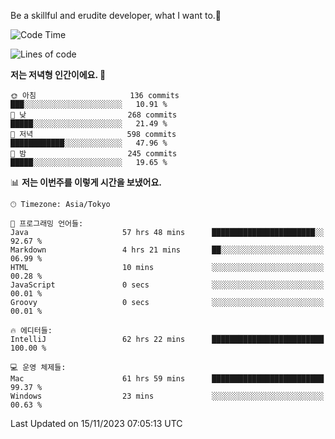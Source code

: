 Be a skillful and erudite developer, what I want to.👶

<!--START_SECTION:waka-->
![Code Time](http://img.shields.io/badge/Code%20Time-169%20hrs%201%20min-blue)

![Lines of code](https://img.shields.io/badge/%EC%A0%80%EB%8A%94%20%EC%97%AC%ED%83%9C%EA%B9%8C%EC%A7%80%20-727.4%20thousand%20%EC%A4%84%EC%9D%98%20%EC%BD%94%EB%93%9C%EB%A5%BC%20%EC%9E%91%EC%84%B1%ED%96%88%EC%96%B4%EC%9A%94.-blue)

**저는 저녁형 인간이에요. 🦉** 

```text
🌞 아침                     136 commits         ███░░░░░░░░░░░░░░░░░░░░░░   10.91 % 
🌆 낮　                     268 commits         █████░░░░░░░░░░░░░░░░░░░░   21.49 % 
🌃 저녁                     598 commits         ████████████░░░░░░░░░░░░░   47.96 % 
🌙 밤　                     245 commits         █████░░░░░░░░░░░░░░░░░░░░   19.65 % 
```


📊 **저는 이번주를 이렇게 시간을 보냈어요.** 

```text
🕑︎ Timezone: Asia/Tokyo

💬 프로그래밍 언어들: 
Java                     57 hrs 48 mins      ███████████████████████░░   92.67 % 
Markdown                 4 hrs 21 mins       ██░░░░░░░░░░░░░░░░░░░░░░░   06.99 % 
HTML                     10 mins             ░░░░░░░░░░░░░░░░░░░░░░░░░   00.28 % 
JavaScript               0 secs              ░░░░░░░░░░░░░░░░░░░░░░░░░   00.01 % 
Groovy                   0 secs              ░░░░░░░░░░░░░░░░░░░░░░░░░   00.01 % 

🔥 에디터들: 
IntelliJ                 62 hrs 22 mins      █████████████████████████   100.00 % 

💻 운영 체제들: 
Mac                      61 hrs 59 mins      █████████████████████████   99.37 % 
Windows                  23 mins             ░░░░░░░░░░░░░░░░░░░░░░░░░   00.63 % 
```


 Last Updated on 15/11/2023 07:05:13 UTC
<!--END_SECTION:waka-->
